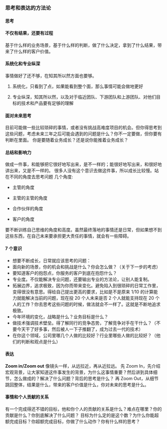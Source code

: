### 思考和表达的方法论



#### 思考

#### 不仅有结果，还要有过程

基于什么样的业务场景，基于什么样的判断，做了什么决定，拿到了什么结果，带来了什么样的客户价值。

#### 系统化和专业纵深

事情做好了还不够，在知其所以然方面也要够。

1. 系统化，只看到了点，如果能看到整个面，那么事情可能会做地更好

2. 专业纵深，知其所以然，以及对于临近团队、下游团队和上游团队、对他们目标的技术和产品要有足够的理解

#### 面对未来思考

目前可能做一些比较琐碎的事情，或者没有挑战高难度项目的机会。但你得思考到这些问题，考虑未来三年之后可能会遇到的问题是什么？你不一定要做，但你要有判断在里面。
你是要随着业务成长？还是说你能推着业务成长？

#### 总结和影响力

做成一件事，和能够把它很好地写出来，是不一样的；能很好地写出来，和很好地讲出来，又是不一样的。
很多人没有这个意识去做这件事，所以成长比较慢。站在不同的角度去思考问题
几个角度: 

- 主管的角度

- 主管的主管的角度
-  合作伙伴的角度
- 客户的角度

要不断训练自己思维的角度和高度。虽然最终落地的事情还是日常，但如果想不到这些东西，在自己未来要承担更大责任的事情，就会有一些障碍。

#### 7 个意识

- 想要不断成长，日常就应该思考的问题：
- 面向新的场景，你的机会和挑战是什么？你会怎么做？（关于下一步的考虑）
- 要知道客户的抱怨点，你服务的客户到底在抱怨什么？
- 专业度。不仅能解决专业问题，还要输出专业的方法论，让别人能复制。
- 拓展边界，追求极致，因为你而带来变化。避免陷入到很琐碎的日常工作里，变得很没有意思。得给自己提出更高的要求，比如是不是原来 1/10 的计算能力就能解决当前的问题，现在投 20 个人未来是否 2 个人就能支持现在 20 个人的工作？你去思考这些问题的时候，做法就会不一样了。这就是不断地追求极致。
- 今年环境的变化，战略是什么？业务目标是什么？
- 做技术强调技术壁垒。得了解同行的竞争态势，了解竞争对手在干什么？（不要今天干了好多事，然后被人一下子推翻了，成为过去一代的技术）
- 在你这个领域，公司里哪几个人做的比较好？行业里哪些人做的比较好？（他们的判断和观点是什么）

#### 表达

**Zoom in/Zoom out**
像镜头一样，从远拉近，再从近拉远。
先 Zoom In，先介绍宏观背景，让大家知道这件事发生的背景，为什么这事情重要？然后讲到具体细节，怎么做成的？解决了什么问题？背后的思考是什么？
再 Zoom Out，从细节跳回整体，结果是什么，带来的客户价值是什么，你对未来的思考是什么。

#### 事情和个人贡献的关系

有一个完成得还不错的目标，他和你个人的贡献的关系是什么？难点在哪里？你的贡献是什么？你到底解决了什么问题？
目标为什么定的是这个数？为什么你能超额完成目标？你超额完成目标，你做了什么动作？你有什么样的思考？